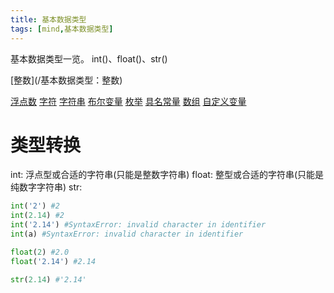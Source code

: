 ```yaml
---
title: 基本数据类型
tags: [mind,基本数据类型]
---
```

基本数据类型一览。
int()、float()、str()
<!-- more -->[整数](/基本数据类型：整数)
[浮点数](/基本数据类型：浮点数)
[字符](/基本数据类型：字符)
[字符串](/基本数据类型：字符串)
[布尔变量](/基本数据类型：布尔变量)
[枚举](/基本数据类型：枚举)
[具名常量](/基本数据类型：具名常量)
[数组](/基本数据类型：数组)
[自定义变量](/基本数据类型：自定义变量)
# 类型转换

int: 浮点型或合适的字符串(只能是整数字符串)
float: 整型或合适的字符串(只能是纯数字字符串)
str: 
```py
int('2') #2
int(2.14) #2 
int('2.14') #SyntaxError: invalid character in identifier
int(a) #SyntaxError: invalid character in identifier

float(2) #2.0
float('2.14') #2.14

str(2.14) #'2.14'
```
